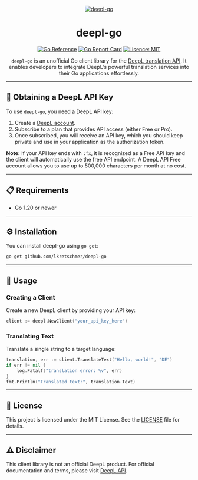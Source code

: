 <div align="center">

[![deepl-go][repo_logo_img]][repo_url]

# deepl-go
[![Go Reference][go_reference_badge]][go_reference_url]
[![Go Report Card][report_card_badge]][report_card_url]
[![Lisence: MIT][license_badge]][license_url]

`deepl-go` is an unofficial Go client library for the [DeepL translation API][deepl_api_docs]. It enables developers to integrate DeepL's powerful translation services into their Go applications effortlessly.
</div>

---

## 🔑 Obtaining a DeepL API Key

To use `deepl-go`, you need a DeepL API key:

1. Create a [DeepL account][deepl_signup_url].
2. Subscribe to a plan that provides API access (either Free or Pro).
3. Once subscribed, you will receive an API key, which you should keep private and use in your application as the authorization token.

**Note:** If your API key ends with `:fx`, it is recognized as a Free API key and the client will automatically use the free API endpoint.
A DeepL API Free account allows you to use up to 500,000 characters per month at no cost.

---

## 📋 Requirements

- Go 1.20 or newer

---

## ⚙ Installation

You can install deepl-go using `go get`:

```bash
go get github.com/lkretschmer/deepl-go
```

---

## 🚀 Usage

### Creating a Client
Create a new DeepL client by providing your API key:
```go
client := deepl.NewClient("your_api_key_here")
```
### Translating Text
Translate a single string to a target language:
```go
translation, err := client.TranslateText("Hello, world!", "DE")
if err != nil {
    log.Fatalf("translation error: %v", err)
}
fmt.Println("Translated text:", translation.Text)
```

---

## 📄 License
This project is licensed under the MIT License.
See the [LICENSE][license_url] file for details.

---

## ⚠️ Disclaimer
This client library is not an official DeepL product. For official documentation and terms, please visit [DeepL API][deepl_api_docs].



[repo_url]: https://github.com/lkretschmer/deepl-go
[repo_logo_img]: https://raw.githubusercontent.com/lkretschmer/deepl-go/refs/heads/main/.github/logo.svg
[go_reference_badge]: https://pkg.go.dev/badge/github.com/lkretschmer/deepl-go.svg
[go_reference_url]: https://pkg.go.dev/github.com/lkretschmer/deepl-go
[report_card_badge]: https://goreportcard.com/badge/github.com/lkretschmer/deepl-go
[report_card_url]: https://goreportcard.com/report/github.com/lkretschmer/deepl-go
[license_badge]: https://img.shields.io/badge/license-MIT-blueviolet.svg
[license_url]: https://github.com/lkretschmer/deepl-go/blob/main/LICENSE
[deepl_api_docs]: https://developers.deepl.com/docs
[deepl_signup_url]: https://www.deepl.com/en/signup
